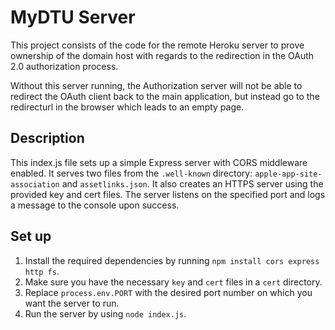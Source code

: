 # MyDTU Server

This project consists of the code for the remote Heroku server to prove ownership of the domain host with regards to the redirection in the OAuth 2.0 authorization process. 

Without this server running, the Authorization server will not be able to redirect the OAuth client back to the main application, but instead go to the redirecturl in the browser which leads to an empty page. 
## Description

This index.js file sets up a simple Express server with CORS middleware enabled. It serves two files from the `.well-known` directory: `apple-app-site-association` and `assetlinks.json`. It also creates an HTTPS server using the provided key and cert files. The server listens on the specified port and logs a message to the console upon success.


## Set up

1. Install the required dependencies by running `npm install cors express http fs`.
2. Make sure you have the necessary `key` and `cert` files in a `cert` directory.
3. Replace `process.env.PORT` with the desired port number on which you want the server to run.
4. Run the server by using `node index.js`.
